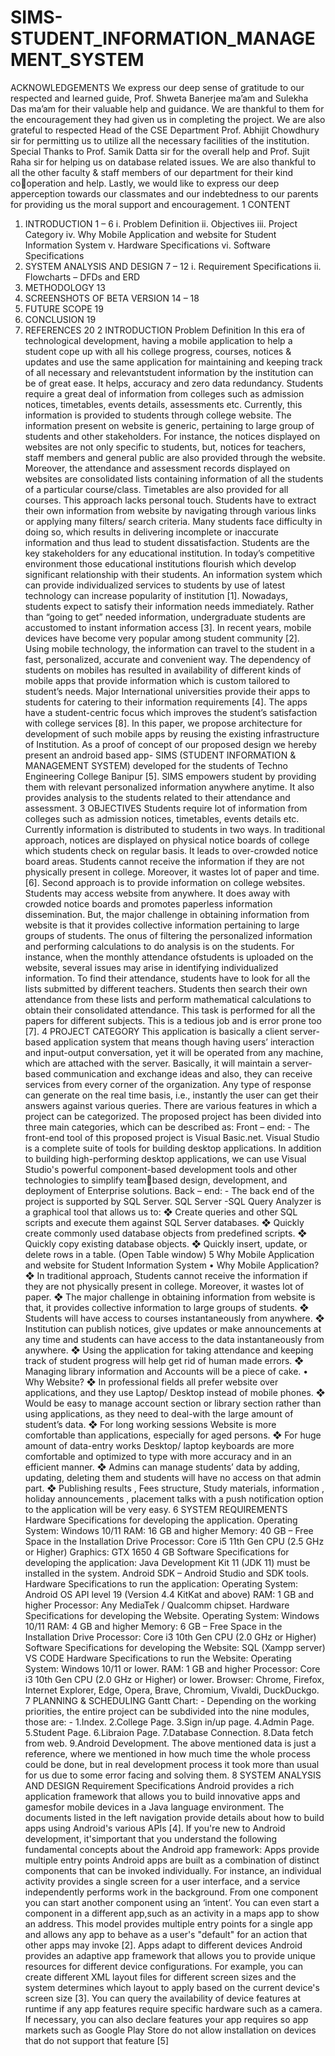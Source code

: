 # SIMS-STUDENT_INFORMATION_MANAGEMENT_SYSTEM

ACKNOWLEDGEMENTS
We express our deep sense of gratitude to our respected and learned guide, Prof. Shweta Banerjee 
ma’am and Sulekha Das ma’am for their valuable help and guidance. We are thankful to them for the 
encouragement they had given us in completing the project.
We are also grateful to respected Head of the CSE Department Prof. Abhijit Chowdhury sir for 
permitting us to utilize all the necessary facilities of the institution.
Special Thanks to Prof. Samik Datta sir for the overall help and Prof. Sujit Raha sir for helping us on 
database related issues. 
We are also thankful to all the other faculty & staff members of our department for their kind cooperation and help.
Lastly, we would like to express our deep apperception towards our classmates and our indebtedness to 
our parents for providing us the moral support and encouragement.
1
 CONTENT
1. INTRODUCTION 1 – 6
i. Problem Definition
ii. Objectives
iii. Project Category
iv. Why Mobile Application and website for Student Information System
v. Hardware Specifications
vi. Software Specifications
2. SYSTEM ANALYSIS AND DESIGN 7 – 12
i. Requirement Specifications
ii. Flowcharts – DFDs and ERD
3. METHODOLOGY 13
4. SCREENSHOTS OF BETA VERSION 14 – 18
5. FUTURE SCOPE 19
6. CONCLUSION 19
7. REFERENCES 20
2
 INTRODUCTION
 Problem Definition
In this era of technological development, having a mobile application to help a student cope up with all his 
college progress, courses, notices & updates and use the same application for maintaining and keeping track 
of all necessary and relevantstudent information by the institution can be of great ease. It helps, accuracy and 
zero data redundancy.
Students require a great deal of information from colleges such as admission notices, timetables, events 
details, assessments etc. Currently, this information is provided to students through college website. The 
information present on website is generic, pertaining to large group of students and other stakeholders. For 
instance, the notices displayed on websites are not only specific to students, but, notices for teachers, staff 
members and general public are also provided through the website.
Moreover, the attendance and assessment records displayed on websites are consolidated lists containing 
information of all the students of a particular course/class. Timetables are also provided for all courses. This 
approach lacks personal touch.
Students have to extract their own information from website by navigating through various links or applying 
many filters/ search criteria. Many students face difficulty in doing so, which results in delivering 
incomplete or inaccurate information and thus lead to student dissatisfaction. Students are the key 
stakeholders for any educational institution. In today’s competitive environment those educational 
institutions flourish which develop significant relationship with their students.
An information system which can provide individualized services to students by use of latest technology 
can increase popularity of institution [1].
Nowadays, students expect to satisfy their information needs immediately. Rather than “going to get” 
needed information, undergraduate students are accustomed to instant information access [3]. In recent
years, mobile devices have become very popular among student community [2]. Using mobile technology, 
the information can travel to the student in a fast, personalized, accurate and convenient way. The 
dependency of students on mobiles has resulted in availability of different kinds of mobile apps that provide 
information which is custom tailored to student’s needs. Major International universities provide their apps 
to students for catering to their information requirements [4]. The apps have a student-centric focus which 
improves the student’s satisfaction with college services [8]. In this paper, we propose architecture for 
development of such mobile apps by reusing the existing infrastructure of Institution. As a proof of concept 
of our proposed design we hereby present an android based app- SIMS (STUDENT INFORMATION
& MANAGEMENT SYSTEM) developed for the students of Techno Engineering College Banipur [5]. 
SIMS empowers student by providing them with relevant personalized information anywhere anytime.
It also provides analysis to the students related to their attendance and assessment.
3
OBJECTIVES
Students require lot of information from colleges such as admission notices, timetables, events details etc. 
Currently information is distributed to students in two ways. In traditional approach, notices are displayed 
on physical notice boards of college which students check on regular basis. It leads to over-crowded notice 
board areas. Students cannot receive the information if they are not physically present in college. Moreover, 
it wastes lot of paper and time.[6].
Second approach is to provide information on college websites. Students may access website from 
anywhere. It does away with crowded notice boards and promotes paperless information dissemination. 
But, the major challenge in obtaining information from website is that it provides collective information 
pertaining to large groups of students. The onus of filtering the personalized information and performing 
calculations to do analysis is on the students. For instance, when the monthly attendance ofstudents is 
uploaded on the website, several issues may arise in identifying individualized information. To find their 
attendance, students have to look for all the lists submitted by different teachers. Students then search their 
own attendance from these lists and perform mathematical calculations to obtain their consolidated 
attendance. This task is performed for all the papers for different subjects. This is a tedious job and is error
prone too [7].
4
PROJECT CATEGORY
This application is basically a client server-based application system that means though having users’
interaction and input-output conversation, yet it will be operated from any machine, which are attached with 
the server. Basically, it will maintain a server-based communication and exchange ideas and also, they can 
receive services from every corner of the organization. Any type of response can generate on the real time 
basis, i.e., instantly the user can get their answers against various queries.
There are various features in which a project can be categorized. The proposed project has been divided into 
three main categories, which can be described as:
Front – end: -
The front-end tool of this proposed project is Visual Basic.net. Visual Studio is a complete suite of tools 
for building desktop applications. In addition to building high-performing desktop applications, we can 
use Visual Studio's powerful component-based development tools and other technologies to simplify teambased design, development, and deployment of Enterprise solutions.
Back – end: -
The back end of the project is supported by SQL Server. 
SQL Server -SQL Query Analyzer is a graphical tool that allows us to: 
❖ Create queries and other SQL scripts and execute them against SQL Server databases. 
❖ Quickly create commonly used database objects from predefined scripts. 
❖ Quickly copy existing database objects. 
❖ Quickly insert, update, or delete rows in a table. (Open Table window)
5
Why Mobile Application and website for Student Information System
• Why Mobile Application?
❖ In traditional approach, Students cannot receive the information if they are not physically present in 
college. Moreover, it wastes lot of paper.
❖ The major challenge in obtaining information from website is that, it provides collective information 
to large groups of students.
❖ Students will have access to courses instantaneously from anywhere.
❖ Institution can publish notices, give updates or make announcements at any time and students can 
have access to the data instantaneously from anywhere.
❖ Using the application for taking attendance and keeping track of student progress will help get rid of 
human made errors.
❖ Managing library information and Accounts will be a piece of cake.
• Why Website?
❖ In professional fields all prefer website over applications, and they use Laptop/ Desktop instead of 
mobile phones.
❖ Would be easy to manage account section or library section rather than using applications, as they 
need to deal-with the large amount of student’s data.
❖ For long working sessions Website is more comfortable than applications, especially for aged 
persons.
❖ For huge amount of data-entry works Desktop/ laptop keyboards are more comfortable and 
optimized to type with more accuracy and in an efficient manner.
❖ Admins can manage students’ data by adding, updating, deleting them and students will have no 
access on that admin part.
❖ Publishing results , Fees structure, Study materials, information , holiday announcements , placement 
talks with a push notification option to the application will be very easy.
6
 SYSTEM REQUIREMENTS
Hardware Specifications for developing the application.
Operating System: Windows 10/11
RAM: 16 GB and higher
Memory: 40 GB – Free Space in the Installation Drive
Processor: Core i5 11th Gen CPU (2.5 GHz or Higher)
Graphics: GTX 1650 4 GB
Software Specifications for developing the application:
Java Development Kit 11 (JDK 11) must be installed in the system.
Android SDK – Android Studio and SDK tools.
Hardware Specifications to run the application:
Operating System: Android OS API level 19 (Version 4.4 KitKat and above)
RAM: 1 GB and higher
Processor: Any MediaTek / Qualcomm chipset.
Hardware Specifications for developing the Website.
Operating System: Windows 10/11
RAM: 4 GB and higher
Memory: 6 GB – Free Space in the Installation Drive
Processor: Core i3 10th Gen CPU (2.0 GHz or Higher)
Software Specifications for developing the Website:
SQL (Xampp server)
VS CODE
Hardware Specifications to run the Website:
Operating System: Windows 10/11 or lower.
RAM: 1 GB and higher
Processor: Core i3 10th Gen CPU (2.0 GHz or Higher) or lower.
Browser: Chrome, Firefox, Internet Explorer, Edge, Opera,
Brave, Chromium, Vivaldi, DuckDuckgo.
7
PLANNING & SCHEDULING
Gantt Chart: -
Depending on the working priorities, the entire project can be subdivided into the nine modules, those are: -
1.Index.
2.College Page.
3.Sign in/up page.
4.Admin Page.
5.Student Page.
6.Libraion Page.
7.Database Connection.
8.Data fetch from web.
9.Android Development.
The above mentioned data is just a reference, where we mentioned in how much
time the whole process could be done, but in real development process it took more 
than usual for us due to some error facing and solving them.
8
SYSTEM ANALYSIS AND DESIGN
Requirement Specifications
Android provides a rich application framework that allows you to build innovative apps and gamesfor mobile 
devices in a Java language environment. The documents listed in the left navigation provide details about 
how to build apps using Android's various APIs [4].
If you're new to Android development, it'simportant that you understand the following fundamental concepts 
about the Android app framework:
Apps provide multiple entry points
Android apps are built as a combination of distinct components that can be invoked individually. For 
instance, an individual activity provides a single screen for a user interface, and a service independently 
performs work in the background.
From one component you can start another component using an ‘intent’. You can even start a component in
a different app,such as an activity in a maps app to show an address. This model provides multiple entry points
for a single app and allows any app to behave as a user's "default" for an action that other apps may invoke
[2].
Apps adapt to different devices
Android provides an adaptive app framework that allows you to provide unique resources for different device
configurations. For example, you can create different XML layout files for different screen sizes and the 
system determines which layout to apply based on the current device's screen size [3].
You can query the availability of device features at runtime if any app features require specific hardware 
such as a camera. If necessary, you can also declare features your app requires so app markets such as Google 
Play Store do not allow installation on devices that do not support that feature [5]
